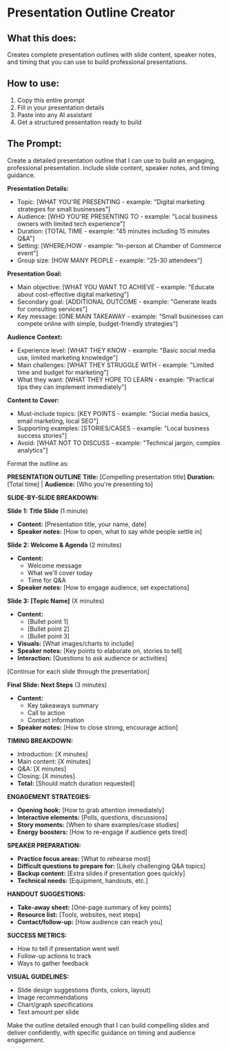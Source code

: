 # Presentation Outline Creator

## What this does:

Creates complete presentation outlines with slide content, speaker notes, and timing that you can use to build professional presentations.

## How to use:

1. Copy this entire prompt
2. Fill in your presentation details
3. Paste into any AI assistant
4. Get a structured presentation ready to build

## The Prompt:

Create a detailed presentation outline that I can use to build an engaging, professional presentation. Include slide content, speaker notes, and timing guidance.

**Presentation Details:**

- Topic: [WHAT YOU'RE PRESENTING - example: "Digital marketing strategies for small businesses"]
- Audience: [WHO YOU'RE PRESENTING TO - example: "Local business owners with limited tech experience"]
- Duration: [TOTAL TIME - example: "45 minutes including 15 minutes Q&A"]
- Setting: [WHERE/HOW - example: "In-person at Chamber of Commerce event"]
- Group size: [HOW MANY PEOPLE - example: "25-30 attendees"]

**Presentation Goal:**

- Main objective: [WHAT YOU WANT TO ACHIEVE - example: "Educate about cost-effective digital marketing"]
- Secondary goal: [ADDITIONAL OUTCOME - example: "Generate leads for consulting services"]
- Key message: [ONE MAIN TAKEAWAY - example: "Small businesses can compete online with simple, budget-friendly strategies"]

**Audience Context:**

- Experience level: [WHAT THEY KNOW - example: "Basic social media use, limited marketing knowledge"]
- Main challenges: [WHAT THEY STRUGGLE WITH - example: "Limited time and budget for marketing"]
- What they want: [WHAT THEY HOPE TO LEARN - example: "Practical tips they can implement immediately"]

**Content to Cover:**

- Must-include topics: [KEY POINTS - example: "Social media basics, email marketing, local SEO"]
- Supporting examples: [STORIES/CASES - example: "Local business success stories"]
- Avoid: [WHAT NOT TO DISCUSS - example: "Technical jargon, complex analytics"]

Format the outline as:

**PRESENTATION OUTLINE**
**Title:** [Compelling presentation title]
**Duration:** [Total time] | **Audience:** [Who you're presenting to]

**SLIDE-BY-SLIDE BREAKDOWN:**

**Slide 1: Title Slide** (1 minute)

- **Content:** [Presentation title, your name, date]
- **Speaker notes:** [How to open, what to say while people settle in]

**Slide 2: Welcome & Agenda** (2 minutes)

- **Content:**
  - Welcome message
  - What we'll cover today
  - Time for Q&A
- **Speaker notes:** [How to engage audience, set expectations]

**Slide 3: [Topic Name]** (X minutes)

- **Content:**
  - [Bullet point 1]
  - [Bullet point 2]
  - [Bullet point 3]
- **Visuals:** [What images/charts to include]
- **Speaker notes:** [Key points to elaborate on, stories to tell]
- **Interaction:** [Questions to ask audience or activities]

[Continue for each slide through the presentation]

**Final Slide: Next Steps** (3 minutes)

- **Content:**
  - Key takeaways summary
  - Call to action
  - Contact information
- **Speaker notes:** [How to close strong, encourage action]

**TIMING BREAKDOWN:**

- Introduction: [X minutes]
- Main content: [X minutes]
- Q&A: [X minutes]
- Closing: [X minutes]
- **Total:** [Should match duration requested]

**ENGAGEMENT STRATEGIES:**

- **Opening hook:** [How to grab attention immediately]
- **Interactive elements:** [Polls, questions, discussions]
- **Story moments:** [When to share examples/case studies]
- **Energy boosters:** [How to re-engage if audience gets tired]

**SPEAKER PREPARATION:**

- **Practice focus areas:** [What to rehearse most]
- **Difficult questions to prepare for:** [Likely challenging Q&A topics]
- **Backup content:** [Extra slides if presentation goes quickly]
- **Technical needs:** [Equipment, handouts, etc.]

**HANDOUT SUGGESTIONS:**

- **Take-away sheet:** [One-page summary of key points]
- **Resource list:** [Tools, websites, next steps]
- **Contact/follow-up:** [How audience can reach you]

**SUCCESS METRICS:**

- How to tell if presentation went well
- Follow-up actions to track
- Ways to gather feedback

**VISUAL GUIDELINES:**

- Slide design suggestions (fonts, colors, layout)
- Image recommendations
- Chart/graph specifications
- Text amount per slide

Make the outline detailed enough that I can build compelling slides and deliver confidently, with specific guidance on timing and audience engagement.
